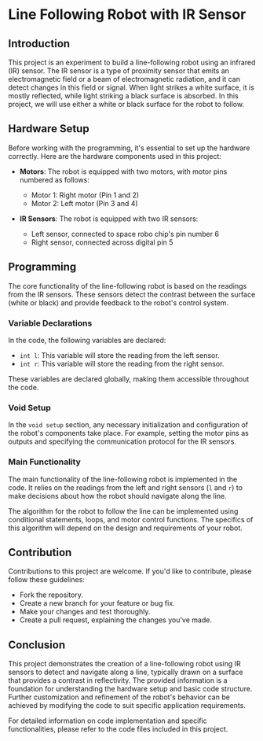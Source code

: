 # Line Following Robot with IR Sensor

## Introduction
This project is an experiment to build a line-following robot using an infrared (IR) sensor. The IR sensor is a type of proximity sensor that emits an electromagnetic field or a beam of electromagnetic radiation, and it can detect changes in this field or signal. When light strikes a white surface, it is mostly reflected, while light striking a black surface is absorbed. In this project, we will use either a white or black surface for the robot to follow.

## Hardware Setup
Before working with the programming, it's essential to set up the hardware correctly. Here are the hardware components used in this project:

- **Motors**: The robot is equipped with two motors, with motor pins numbered as follows:
  - Motor 1: Right motor (Pin 1 and 2)
  - Motor 2: Left motor (Pin 3 and 4)

- **IR Sensors**: The robot is equipped with two IR sensors:
  - Left sensor, connected to space robo chip's pin number 6
  - Right sensor, connected across digital pin 5

## Programming
The core functionality of the line-following robot is based on the readings from the IR sensors. These sensors detect the contrast between the surface (white or black) and provide feedback to the robot's control system.

### Variable Declarations
In the code, the following variables are declared:
- `int l`: This variable will store the reading from the left sensor.
- `int r`: This variable will store the reading from the right sensor.

These variables are declared globally, making them accessible throughout the code.

### Void Setup
In the `void setup` section, any necessary initialization and configuration of the robot's components take place. For example, setting the motor pins as outputs and specifying the communication protocol for the IR sensors.

### Main Functionality
The main functionality of the line-following robot is implemented in the code. It relies on the readings from the left and right sensors (`l` and `r`) to make decisions about how the robot should navigate along the line.

The algorithm for the robot to follow the line can be implemented using conditional statements, loops, and motor control functions. The specifics of this algorithm will depend on the design and requirements of your robot.

## Contribution
Contributions to this project are welcome. If you'd like to contribute, please follow these guidelines:
- Fork the repository.
- Create a new branch for your feature or bug fix.
- Make your changes and test thoroughly.
- Create a pull request, explaining the changes you've made.

## Conclusion
This project demonstrates the creation of a line-following robot using IR sensors to detect and navigate along a line, typically drawn on a surface that provides a contrast in reflectivity. The provided information is a foundation for understanding the hardware setup and basic code structure. Further customization and refinement of the robot's behavior can be achieved by modifying the code to suit specific application requirements.

For detailed information on code implementation and specific functionalities, please refer to the code files included in this project.
